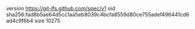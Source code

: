 version https://git-lfs.github.com/spec/v1
oid sha256:fad8b5ae64d5cc1aa5eb8039c4bcfa8559d80ce755adef496441cd6ad4c9f6b4
size 10275
